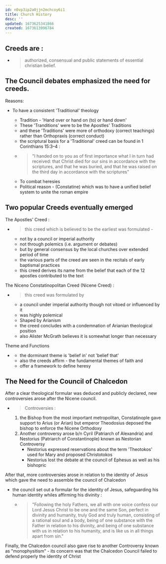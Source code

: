 ```yaml
---
id: n0vp3ip2a0jjn2mchcoy6i1
title: Church History
desc: ''
updated: 1673625341866
created: 1673613996784
---
```


## Creeds are :
- > authorized, consensual and public statements of essential christian belief.

## The Council debates emphasized the need for creeds. 
Reasons:
 * To have a consistent 'Traditional' theology
    - Tradition - 'Hand over or hand on (to) or hand down'
    - These 'Tranditions' were to be the Apostles' Traditions
    - and these 'Traditions' were more of orthodoxy (correct teachings) rather than Orthopraxis (correct conduct)
    - the scriptural basis for a 'Traditional' creed can be found in 1 Corinthians 15:3–4 :
    - > "I handed on to you as of first importance what I in turn had received: that Christ died for our sins in accordance with the scriptures, and that he was buried, and that he was raised on the third day in accordance with the scriptures"
        
    * To combat heresies
    * Political reason - (Constatine) which was to have a unified belief system to unite the roman empire


## Two popular Creeds eventually emerged
The Apostles' Creed :
- > this creed which is believed to be the earliest was formulated -
    * not by a council or imperial authority
    * not through polemics (i.e. argument or debates)
    * but by general consensus by the local churches over extended period of time
    * the various parts of the creed are seen in the recitals of early baptismal practices
    * this creed derives its name from the belief that each of the 12 apostles contributed to the text
    
The Niceno Constatinopolitan Creed (Nicene Creed) :
- > this creed was formulated by
    * a council under imperial authority though not vitoed or influenced by it
    * was highly polemical
    * Shaped by Arianism
    * the creed concludes with a condemnation of Arianian theological position
    * also Alister McGrath believes it is somewhat longer than necessary

Theme and Functions
- >
    -  the dorminant theme is 'belief in' not 'belief that'
    -  also the creeds affirm - the fundamental themes of faith and
    - offer a framework to define heresy


## The Need for the Council of Chalcedon
 After a clear theological formular was deduced and publicly declared, new  controversies arose after the Nicene council. 
- > Controversies :
    1. the Bishop from the most important metropolitan, Constatinople gave support to Arius (or Arian) but emperor Theodosius deposed the bishop to enforce the Nicene Orthodoxy
    2. Another controversy arose b/n Cyril (Patriarch of Alexandria) and Nestorius (Patriarch of Constantinople) known as Nestorian Controversy
        - Nestorius expressed reservations about the term 'Theotokos' used for Mary and proposed Christotokos
        - Nestorius lost the debate at the council of Ephesus as well as his bishopric

After that, more controversies arose in relation to the identity of Jesus which gave the need to assemble the council of Chalcedon
-  the council set out a formular for the identity of Jesus, safeguarding his human identity whiles affirming his divinity :

    - > "Following the holy Fathers, we all with one voice confess our Lord Jesus Christ to be one and the same Son, perfect in divinity and humanity, truly God and truly human, consisting of a rational soul and a body, being of one substance with the Father in relation to his divinity, and being of one substance with us in relation to his humanity, and is like us in all things apart from sin."

Finally, the Chalcedon council also gave rise to another Controversy known as "monophysitism"  - its concern was that the Chalcedon Council failed to defend properly the identity of Christ
